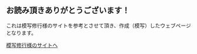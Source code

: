 ## お読み頂きありがとうございます！

これは模写修行様のサイトを参考とさせて頂き、作成（模写）したウェブページとなります。

[模写修行様のサイトへ](https://moshashugyo.com/)
